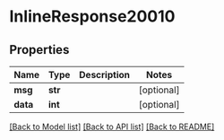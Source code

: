# InlineResponse20010

## Properties
Name | Type | Description | Notes
------------ | ------------- | ------------- | -------------
**msg** | **str** |  | [optional] 
**data** | **int** |  | [optional] 

[[Back to Model list]](../README.md#documentation-for-models) [[Back to API list]](../README.md#documentation-for-api-endpoints) [[Back to README]](../README.md)

